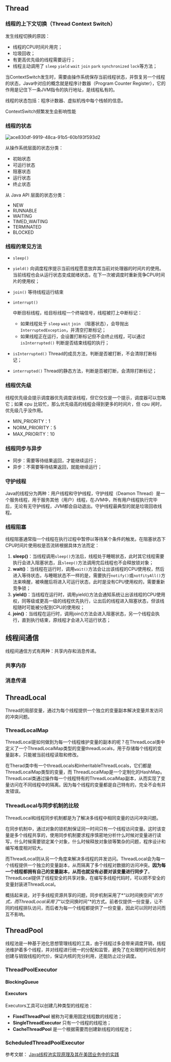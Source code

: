 ## Thread

### 线程的上下文切换（Thread Context Switch）

发生线程切换的原因：

- 线程的CPU时间片用完；
- 垃圾回收；
- 有更高优先级的线程需要运行；
- 线程主动调用了 `sleep` `yield` `wait` `join` `park` `synchronized` `lock`等方法；

当ContextSwitch发生时，需要由操作系统保存当前线程状态，并恢复另一个线程的状态，Java中对应的概念就是程序计数器（Program Counter Register），它的作用是记住下一条JVM指令的执行地址，是线程私有的。

线程的状态包括：程序计数器、虚拟机栈中每个栈帧的信息。

ContextSwitch频繁发生会影响性能

### 线程的状态

![ace830df-9919-48ca-91b5-60b193f593d2](https://s2.loli.net/2022/09/16/vkaWAUPpFZzhsHX.png)

从操作系统层面的状态分类：

- 初始状态
- 可运行状态
- 阻塞状态
- 运行状态
- 终止状态

从 Java API 层面的状态分类：

- NEW
- RUNNABLE
- WAITING
- TIMED_WAITING
- TERMINATED
- BLOCKED

### 线程的常见方法

- `sleep()`

- `yield()`
  向调度程序提示当前线程愿意放弃其当前对处理器的时间片的使用。当前线程也会从运行状态变成就绪状态，在下一次被调度时重新竞争CPU时间片的使用权；

- `join()`
  等待线程运行结束

- `interrupt()`

  中断目标线程，给目标线程一个终端信号，线程被打上中断标记：

  - 如果线程处于 `sleep` `wait` `join` （阻塞状态），会导抛出 `InterruptedException`，并清空打断标记；
  - 如果线程正在运行，会设置打断标记但不会终止线程，可以通过 `isInterrupted()` 判断是否结束线程的执行；

- `isInterrupted()`
  Thread的成员方法，判断是否被打断，不会清除打断标记；

- `interrupted()`
  Thread的静态方法，判断是否被打断，会清除打断标记；

### 线程优先级

线程优先级会提示调度器优先调度该线程，但它仅仅是一个提示，调度器可以忽略它；如果 cpu 比较忙，那么优先级高的线程会得到更多的时间片，但 cpu 闲时，优先级几乎没作用。

- MIN_PRIORITY：1
- NORM_PRIORITY：5
- MAX_PRIORITY：10

### 线程同步与异步

- 同步：需要等待结果返回，才能继续运行；
- 异步：不需要等待结果返回，就能继续运行；



### 守护线程

Java的线程分为两种：用户线程和守护线程，守护线程（Deamon Thread）是一个服务线程，用于服务其他（用户）线程，在JVM中，所有用户线程执行完毕后，无论有无守护线程，JVM都会自动退出。守护线程最典型的就是垃圾回收线程。

### 线程阻塞

线程阻塞通常指一个线程在执行过程中暂停以等待某个条件的触发。在阻塞状态下CPU时间片使用权是否流转根据具体方法而定：

1. **sleep()**：当线程调用`sleep()`方法后，线程处于睡眠状态，此时其它线程需要执行会进入阻塞状态，且`sleep()`方法调用完后线程也不会释放锁对象；
2. **wait()**：当线程在运行时，调用`wait()`方法会让出该线程的CPU使用权，然后进入等待状态，与睡眠状态不一样的是，需要执行`notify()`或`notfityAll()`方法来唤醒，被唤醒后将进入可运行状态，此时是没有CPU使用权的，需要重新竞争锁；
3. **yield()**：当线程在运行时，调用yield()方法会通知系统让出该线程的CPU使用权，同等级或更高一级的线程优先执行，让出后的线程进入阻塞状态，但该线程随时可能被分配到CPU的使用权；
4. **join()**：当线程在运行时，调用join()方法会进入阻塞状态，另一个线程会执行，直到执行结束，原线程才会进入可运行状态；



## 线程间通信

线程间通信方式有两种：共享内存和消息传递。

### 共享内存



### 消息传递





## ThreadLocal

Thread的局部变量，通过为每个线程提供一个独立的变量副本解决变量并发访问的冲突问题。

### ThreadLocalMap

ThreadLocal是如何做到为每一个线程维护变量的副本的呢？在ThreadLocal类中定义了一个ThreadLocalMap类型的变量threadLocals，用于存储每个线程的变量副本，只能被当前线程读取和修改。

在Therad类中有一个threadLocals和inheritableThreadLocals，它们都是ThreadLocalMap类型的变量，而 ThreadLocalMap是一个定制化的HashMap。ThreadLocal类通过操作每一个线程特有的ThreadLocalMap副本，从而实现了变量访问在不同线程中的隔离。因为每个线程的变量都是自己特有的，完全不会有并发错误。

### ThreadLocal与同步机制的比较

ThreadLocal和线程同步机制都是为了解决多线程中相同变量的访问冲突问题。

在同步机制中，通过对象的锁机制保证同一时间只有一个线程访问变量。这时该变量是多个线程共享的，使用同步机制要求程序慎密地分析什么时候对变量进行读写，什么时候需要锁定某个对象，什么时候释放对象锁等繁杂的问题，程序设计和编写难度相对较大。

而ThreadLocal则从另一个角度来解决多线程的并发访问。ThreadLocal会为每一个线程提供一个独立的变量副本，从而隔离了多个线程对数据的访问冲突。**因为每一个线程都拥有自己的变量副本，从而也就没有必要对该变量进行同步了**。ThreadLocal提供了线程安全的共享对象，在编写多线程代码时，可以把不安全的变量封装进ThreadLocal。

概括起来说，对于多线程资源共享的问题，同步机制采用了*“以时间换空间”*的方式，而ThreadLocal采用了*“以空间换时间”*的方式。前者仅提供一份变量，让不同的线程排队访问，而后者为每一个线程都提供了一份变量，因此可以同时访问而互不影响。



## ThreadPool

线程池是一种基于池化思想管理线程的工具，由于线程过多会带来调度开销，线程池维护着多个线程，并对线程进行统一的分配和监管，避免了在处理短时间任务时创建与销毁线程的代价，保证内核的充分利用，还能防止过分调度。

### ThreadPoolExecutor

#### BlockingQueue

#### Executors

Executors工具可以创建几种类型的线程池：

- **FixedThreadPool** 被称为可重用固定线程数的线程池；
- **SingleThreadExecutor** 只有一个线程的线程池；
- **CacheThreadPool** 是一个根据需要而创建新线程的线程池；

### ScheduledThreadPoolExecutor





参考文献：
[Java线程池实现原理及其在美团业务中的实践](https://tech.meituan.com/2020/04/02/java-pooling-pratice-in-meituan.html)
